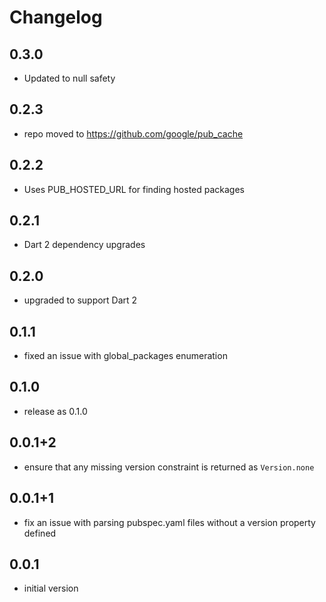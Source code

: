 # Changelog

## 0.3.0
- Updated to null safety

## 0.2.3
- repo moved to https://github.com/google/pub_cache

## 0.2.2
- Uses PUB_HOSTED_URL for finding hosted packages

## 0.2.1
- Dart 2 dependency upgrades

## 0.2.0
- upgraded to support Dart 2

## 0.1.1
- fixed an issue with global_packages enumeration

## 0.1.0
- release as 0.1.0

## 0.0.1+2
- ensure that any missing version constraint is returned as `Version.none`

## 0.0.1+1
- fix an issue with parsing pubspec.yaml files without a version property defined

## 0.0.1
- initial version
